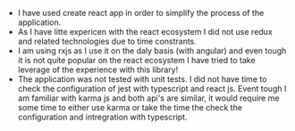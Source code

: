 - I have used create react app in order to simplify the process of the application.
- As I have litte expericen with the react ecosystem I did not use redux and related technologies due to time constrants.
- I am using rxjs as I use it on the daly basis (with angular) and even tough it is not quite popular on the react ecosystem I have tried to take leverage of the experience with this library!
- The application was not tested with unit tests. I did not have time to check the configuration of jest with typescript and react js. Event tough I am familiar with karma js and both api's are similar, it would require me some time to either use karma or take the time the check the configuration and intregration with typescript. 